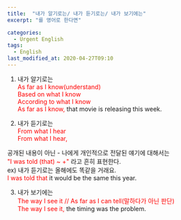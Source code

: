 ```yaml
---
title:  "내가 알기로는/ 내가 듣기로는/ 내가 보기에는"
excerpt: "를 영어로 한다면"

categories:
  - Urgent English
tags:
  - English
last_modified_at: 2020-04-27T09:10
---
```


1. 내가 알기로는  
<span style="color:red"> As far as I know(understand) </span>  
<span style="color:red"> Based on what I know </span>  
<span style="color:red"> According to what I know </span>  
<span style="color:red"> As far as I know,</span> that movie is releasing this week.  

2. 내가 듣기로는  
<span style="color:red"> From what I hear </span>  
<span style="color:red"> From what I hear, </span> 

공개된 내용이 아닌 - 나에게 개인적으로 전달된 얘기에 대해서는  
<span style="color:red"> "I was told (that) ~ +" </span> 라고 흔히 표현한다.  
ex) 내가 듣기로는 올해에도 똑같을 거래요.  
<span style="color:red"> I was told that</span> it would be the same this year.  

3. 내가 보기에는  
<span style="color:red"> The way I see it // As far as I can tell(말하다가 아닌 판단) </span>  
<span style="color:red"> The way I see it, </span> the timing was the problem.